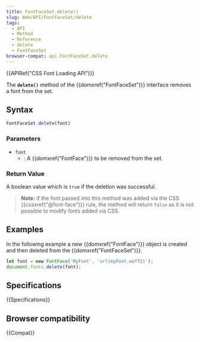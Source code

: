 ```yaml
---
title: FontFaceSet.delete()
slug: Web/API/FontFaceSet/delete
tags:
  - API
  - Method
  - Reference
  - delete
  - FontFaceSet
browser-compat: api.FontFaceSet.delete
---
```

{{APIRef("CSS Font Loading API")}}

The **`delete()`** method of the {{domxref("FontFaceSet")}} interface removes a font from the set.

## Syntax

```js
FontFaceSet.delete(font)
```

### Parameters

- `font`
  - : A {{domxref("FontFace")}} to be removed from the set.

### Return Value

A boolean value which is `true` if the deletion was successful.

> **Note:** if the font passed into this method was added via the CSS {{cssxref("@font-face")}} rule, the method will return `false` as it is not possible to modify fonts added via CSS.

## Examples

In the following example a new {{domxref("FontFace")}} object is created and then deleted from the {{domxref("FontFaceSet")}}.

```js
let font = new FontFace('MyFont', 'url(myFont.woff2)');
document.fonts.delete(font);
```

## Specifications

{{Specifications}}

## Browser compatibility

{{Compat}}

